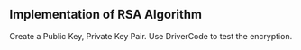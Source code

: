 ## Implementation of RSA Algorithm
Create a Public Key, Private Key Pair. 
Use DriverCode to test the encryption. 